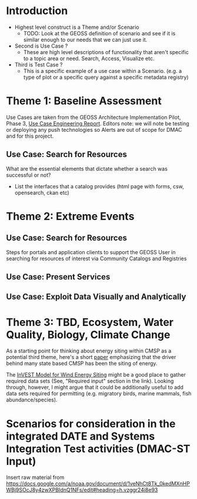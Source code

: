 # Introduction

* Highest level construct is a Theme and/or Scenario
  * TODO: Look at the GEOSS definition of scenario and see if it is similar enough to our needs that we can just use it.
* Second is Use Case ?
  * These are high level descriptions of functionality that aren't specific to a topic area or need.  Search, Access, Visualize etc.
* Third is Test Case ?
  * This is a specific example of a use case within a Scenario.  (e.g. a type of plot or a specific query against a specific metadata registry)

# Theme 1: Baseline Assessment
Use Cases are taken from the GEOSS Architecture Implementation Pilot, Phase 3, [Use Case Engineering Report](http://www.ogcnetwork.net/pub/ogcnetwork/GEOSS/AIP3/documents/AIP-3_Use_Cases_ER110210.pdf).
Editors note: we will note be testing or deploying any push technologies so Alerts are out of scope for DMAC and for this project.

## Use Case: Search for Resources
What are the essential elements that dictate whether a search was successful or not?

* List the interfaces that a catalog provides (html page with forms, csw, opensearch, ckan etc)

# Theme 2: Extreme Events 

## Use Case: Search for Resources 
Steps for portals and application clients to support the GEOSS User in searching for resources of interest via Community Catalogs and Registries

## Use Case: Present Services

## Use Case: Exploit Data Visually and Analytically

# Theme 3:  TBD, Ecosystem, Water Quality, Biology, Climate Change
As a starting point for thinking about energy siting within CMSP as a potential third theme, here's a short [paper](https://drive.google.com/file/d/0B8p4sUXIeKn1WVFhaGo0UzBnWjQ/edit?usp=sharing) emphasizing that the driver behind many state based CMSP has been the siting of energy.

The [InVEST Model for Wind Energy Siting](http://ncp-dev.stanford.edu/~dataportal/invest-releases/documentation/current_release/wind_energy.html#required-inputs) might be a good place to gather required data sets (See, "Required input" section in the link).  Looking through, however, I might argue that it could be additionally useful to add data sets required for permitting (e.g. migratory birds, marine mammals, fish abundance/species).


# Scenarios for consideration in the integrated DATE and Systems Integration Test activities (DMAC-ST Input)

Insert raw material from https://docs.google.com/a/noaa.gov/document/d/1veNhCt8Tk_0kedMXnHPWBj9SOcJ8y4zwXPBIdnQ1NFs/edit#heading=h.vzggr24i8e93